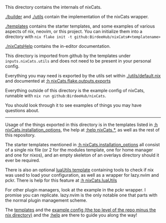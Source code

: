 This directory contains the internals of nixCats.

[./builder](./builder) and [./utils](./utils) contain the implementation of the nixCats wrapper.

[./templates](./templates) contains the starter templates, and some examples of various aspects of nix, neovim, or this project.
You can initialize them into a directory with `nix flake init -t github:BirdeeHub/nixCats#<templatename>`

[./nixCatsHelp](./nixCatsHelp) contains the in-editor documentation.

This directory is imported from github by the templates under `inputs.nixCats.utils` and does not need to be present in your personal config.

Everything you may need is exported by the utils set within [./utils/default.nix](./utils/default.nix) and documented at [:h nixCats.flake.outputs.exports](./nixCatsHelp/nixCatsFlake.txt)

Everything outside of this directory is the example config of nixCats, runnable with `nix run github:BirdeeHub/nixCats`.

You should look through it to see examples of things you may have questions about.

---

Usage of the things exported in this directory is in the templates listed in [:h nixCats.installation_options](../nixCatsHelp/installation.txt), the help at [:help nixCats.*](../nixCatsHelp), as well as the rest of this repository.

The starter templates mentioned in [:h nixCats.installation_options](../nixCatsHelp/installation.txt) all consist of a single nix file (or 2 for the modules template, one for home manager and one for nixos), and an empty skeleton of an overlays directory should it ever be required.

There is also an optional [luaUtils template](../templates/luaUtils) containing tools to check if nix was used to load your configuration, as well as a wrapper for lazy.nvim and pckr. There is help for this feature at [:h nixCats.luaUtils](../nixCatsHelp/luaUtils.txt)

For other plugin managers, look at the example in the pckr wrapper. I promise you can replicate. lazy.nvim is the only notable one that parts with the normal plugin management scheme.

The [templates](../templates) and the [example config (the top level of the repo minus the nix directory)](../..) and the [:help](../nixCatsHelp) are there to guide you along the way!
